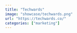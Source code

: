 ```yaml
---
title: "Techwards"
image: "showcase/techwards.png"
url: "https://techwards.co/"
categories: ["marketing"]
---
```

